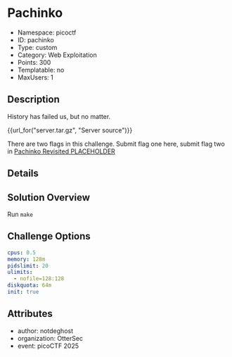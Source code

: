 # Pachinko

- Namespace: picoctf
- ID: pachinko
- Type: custom
- Category: Web Exploitation
- Points: 300
- Templatable: no
- MaxUsers: 1

## Description

History has failed us, but no matter.

{{url_for("server.tar.gz", "Server source")}}

There are two flags in this challenge. Submit flag one here, submit flag two in [Pachinko Revisited PLACEHOLDER](https://play.picoctf.org)

## Details


## Solution Overview

Run `make`

## Challenge Options

```yaml
cpus: 0.5
memory: 128m
pidslimit: 20
ulimits:
  - nofile=128:128
diskquota: 64m
init: true
```


## Attributes

- author: notdeghost
- organization: OtterSec
- event: picoCTF 2025
